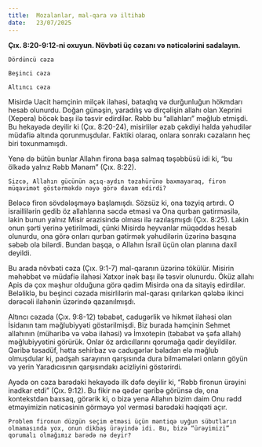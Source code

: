 ```yaml
---
title:  Mozalanlar, mal-qara və iltihab
date:   23/07/2025
---
```


**Çıx. 8:20-9:12-ni oxuyun. Növbəti üç cəzanı və nəticələrini sadalayın.**

`Dördüncü cəza`

`Beşinci cəza`

`Altıncı cəza`

Misirdə Uacit həmçinin milçək ilahəsi, bataqlıq və durğunluğun hökmdarı hesab olunurdu. Doğan günəşin, yaradılış və dirçəlişin allahı olan Xeprini (Xepera) böcək başı ilə təsvir edirdilər. Rəbb bu “allahları” məğlub etmişdi. Bu hekayədə deyilir ki (Çıx. 8:20-24), misirlilər əzab çəkdiyi halda yəhudilər müdafiə altında qorunmuşdular. Faktiki olaraq, onlara sonrakı cəzaların heç biri toxunmamışdı.

Yenə də bütün bunlar Allahın firona başa salmaq təşəbbüsü idi ki, “bu ölkədə yalnız Rəbb Mənəm” (Çıx. 8:22).

`Sizcə, Allahın gücünün açıq-aydın təzahürünə baxmayaraq, firon müqavimət göstərməkdə nəyə görə davam edirdi?`

Beləcə firon sövdələşməyə başlamışdı. Sözsüz ki, ona təzyiq artırdı. O israillilərin gedib öz allahlarına səcdə etməsi və Ona qurban gətirməsilə, lakin bunun yalnız Misir ərazisində olması ilə razılaşmışdı (Çıx. 8:25). Lakin onun şərti yerinə yetirilmədi, çünki Misirdə heyvanlar müqəddəs hesab olunurdu, ona görə onları qurban gətirmək yəhudilərin üzərinə basqına səbəb ola bilərdi. Bundan başqa, o Allahın İsrail üçün olan planına daxil deyildi.

Bu arada növbəti cəza (Çıx. 9:1-7) mal-qaranın üzərinə tökülür. Misirin məhəbbət və müdafiə ilahəsi Xatxor inək başı ilə təsvir olunurdu. Öküz allahı Apis də çox məşhur olduğuna görə qədim Misirdə ona da sitayiş edirdilər. Beləliklə, bu beşinci cəzada misirlilərin mal-qarası qırılarkən qələbə ikinci dərəcəli ilahənin üzərində qazanılmışdı.

Altıncı cəzada (Çıx. 9:8-12) təbabət, cadugərlik və hikmət ilahəsi olan İsidanın tam məğlubiyyəti göstərilmişdi. Biz burada həmçinin Sehmet allahının (müharibə və vəba ilahəsi) və İmxotepin (təbabət və şəfa allahı) məğlubiyyətini görürük. Onlar öz ardıcıllarını qorumağa qadir deyildilər. Qəribə təsadüf, hətta sehirbaz və cadugərlər bəladan elə məğlub olmuşdular ki, padşah sarayının qarşısında dura bilməmələri onların göyün və yerin Yaradıcısının qarşısındakı acizliyini göstərirdi.

Ayədə on cəza barədəki hekayədə ilk dəfə deyilir ki, “Rəbb fironun ürəyini inadkar etdi” (Çıx. 9:12). Bu fikir nə qədər qəribə görünsə də, ona kontekstdən baxsaq, görərik ki, o bizə yenə Allahın bizim daim Onu rədd etməyimizin nəticəsinin görməyə yol verməsi barədəki həqiqəti açır.

`Problem fironun düzgün seçim etməsi üçün məntiqə uyğun sübutların olmamasında yox, onun dikbaş ürəyində idi. Bu, bizə “ürəyimizi” qorumalı olmağımız barədə nə deyir?`